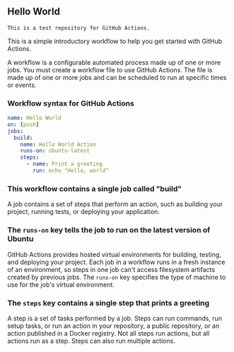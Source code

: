 ## Hello World

```
This is a test repository for GitHub Actions.
```

This is a simple introductory workflow to help you get started with GitHub Actions.

A workflow is a configurable automated process made up of one or more jobs. You must create a workflow file to use GitHub Actions. The file is made up of one or more jobs and can be scheduled to run at specific times or events.

### Workflow syntax for GitHub Actions

```yaml
name: Hello World
on: [push]
jobs:
  build:
    name: Hello World Action
    runs-on: ubuntu-latest
    steps:
      - name: Print a greeting
        run: echo "Hello, world"
```

### This workflow contains a single job called "build"

A job contains a set of steps that perform an action, such as building your project, running tests, or deploying your application.

### The `runs-on` key tells the job to run on the latest version of Ubuntu

GitHub Actions provides hosted virtual environments for building, testing, and deploying your project. Each job in a workflow runs in a fresh instance of an environment, so steps in one job can't access filesystem artifacts created by previous jobs. The `runs-on` key specifies the type of machine to use for the job's virtual environment.

### The `steps` key contains a single step that prints a greeting

A step is a set of tasks performed by a job. Steps can run commands, run setup tasks, or run an action in your repository, a public repository, or an action published in a Docker registry. Not all steps run actions, but all actions run as a step. Steps can also run multiple actions.
